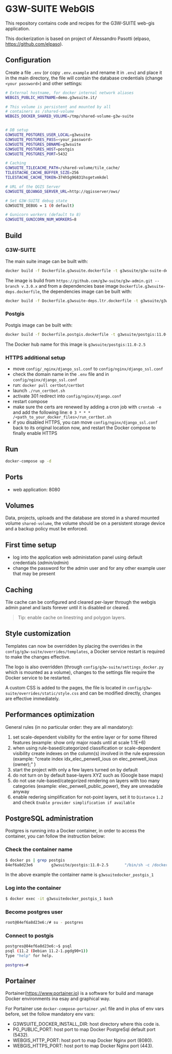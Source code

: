 # G3W-SUITE WebGIS

This repository contains code and recipes for the G3W-SUITE
web-gis application.

This dockerization is based on project of Alessandro Pasotti (elpaso, https://github.com/elpaso).

## Configuration

Create a file `.env` (or copy `.env.example` and rename it in `.env`) and place it in the main directory, the file
will contain the database credentials (change `<your password>`) and other settings:

```bash
# External hostname, for docker internal network aliases
WEBGIS_PUBLIC_HOSTNAME=demo.g3wsuite.it/

# This volume is persistent and mounted by all
# containers as /shared-volume
WEBGIS_DOCKER_SHARED_VOLUME=/tmp/shared-volume-g3w-suite


# DB setup
G3WSUITE_POSTGRES_USER_LOCAL=g3wsuite
G3WSUITE_POSTGRES_PASS=<your_password>
G3WSUITE_POSTGRES_DBNAME=g3wsuite
G3WSUITE_POSTGRES_HOST=postgis
G3WSUITE_POSTGRES_PORT=5432

# Caching
G3WSUITE_TILECACHE_PATH=/shared-volume/tile_cache/
TILESTACHE_CACHE_BUFFER_SIZE=256
TILESTACHE_CACHE_TOKEN=374h5g96831hsgetvmkdel

# URL of the QGIS Server
G3WSUITE_QDJANGO_SERVER_URL=http://qgisserver/ows/

# Set G3W-SUITE debug state
G3WSUITE_DEBUG = 1 (0 default)

# Gunicorn workers (default to 8)
G3WSUITE_GUNICORN_NUM_WORKERS=8

```

## Build

### G3W-SUITE

The main suite image can be built with:

```bash
docker build -f Dockerfile.g3wsuite.dockerfile -t g3wsuite/g3w-suite-dev:latest --no-cache .
```

The image is build from `https://github.com/g3w-suite/g3w-admin.git --branch v.3.0.x` and from a dependencies base image `Dockerfile.g3wsuite-deps.dockerfile`, the dependencies image can be built with:

```bash
docker build -f Dockerfile.g3wsuite-deps.ltr.dockerfile -t g3wsuite/g3w-suite-deps:latest --no-cache .
```

### Postgis

Postgis image can be built with:

```bash
docker build -f Dockerfile.postgis.dockerfile -t g3wsuite/postgis:11.0-2.5 .
```

The Docker hub name for this image is `g3wsuite/postgis:11.0-2.5`

### HTTPS additional setup

- move `config/_nginx/django_ssl.conf` to `config/nginx/django_ssl.conf`
- check the domain name in the `.env` file and in `config/nginx/django_ssl.conf`
- run: `docker pull certbot/certbot`
- launch `./run_certbot.sh`
- activate 301 redirect into `config/nginx/django.conf`
- restart compose
- make sure the certs are renewed by adding a cron job with `crontab -e` and add the following line:
  `0 3 * * * /<path_to_your_docker_files>/run_certbot.sh`
- if you disabled HTTPS, you can move `config/nginx/django_ssl.conf` back to its original location now, and restart the Docker compose to finally enable HTTPS


## Run

```bash
docker-compose up -d
```

## Ports

- web application: 8080

## Volumes

Data, projects, uploads and the database are stored in a shared mounted volume `shared-volume`, the volume should be on a persistent storage device and a backup
policy must be enforced.

## First time setup

- log into the application web administation panel using default credentials (_admin/admin_)
- change the password for the admin user and for any other example user that may be present

## Caching

Tile cache can be configured and cleared per-layer through the webgis admin panel and lasts forever until it is disabled or cleared.

> Tip: enable cache on linestring and polygon layers.

## Style customization

Templates can now be overridden by placing the overrides in the `config/g3w-suite/overrides/templates`, a Docker service restart is required to make the changes effective.

The logo is also overridden (through `config/g3w-suite/settings_docker.py` which is mounted as a volume), changes to the settings file require the Docker service to be restarted.

A custom CSS is added to the pages, the file is located in `config/g3w-suite/overrides/static/style.css` and can be modified directly, changes are effective immediately.

## Performances optimization

General rules (in no particular order: they are all mandatory):

1. set scale-dependent visibility for the entire layer or for some filtered features (example: show only major roads until at scale 1:1E+6)
2. when using rule-based/categorized classification or scale-dependent visibility create indexes on the column(s) involved in the rule expression (example: "create index idx_elec_penwell_ious on elec_penwell_ious (owner);" )
3. start the project with only a few layers turned on by default
4. do not turn on by default base-layers XYZ such as (Google base maps)
5. do not use rule-based/categorized rendering on layers with too many categories (example: elec_penwell_public_power), they are unreadable anyway
6. enable redering simplification for not-point layers, set it to `Distance` `1.2` and check `Enable provider simplification if available`

## PostgreSQL administration

Postgres is running into a Docker container, in order to access the container, you can follow the instruction below:

### Check the container name

```bash
$ docker ps | grep postgis
84ef6a8d23e6        g3wsuite/postgis:11.0-2.5       "/bin/sh -c /docker-…"   2 days ago          Up 2 days           0.0.0.0:5438->5432/tcp           g3wsuitedocker_postgis_1
```

In the above example the container name is `g3wsuitedocker_postgis_1`

### Log into the container

```bash
$ docker exec -it g3wsuitedocker_postgis_1 bash
```

### Become postgres user

```bash
root@84ef6a8d23e6:/# su - postgres
```

### Connect to postgis

```bash
postgres@84ef6a8d23e6:~$ psql
psql (11.2 (Debian 11.2-1.pgdg90+1))
Type "help" for help.

postgres=#
```

## Portainer
Portainer(https://www.portainer.io) is a software for build and manage Docker environments ina esay and graphical way.

For Portainer use `docker-compose-portainer.yml` file and in plus of env vars before, set the follow mandatory env vars:

* G3WSUITE_DOCKER_INSTALL_DIR: host directory where this code is.
* PG_PUBLIC_PORT: host port to map Docker PostgreSql default port (5432).
* WEBGIS_HTTP_PORT: host port to map Docker Nginx port (8080).
* WEBGIS_HTTPS_PORT: host port to map Docker Nginx port (443).
